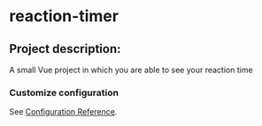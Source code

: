 # reaction-timer

## Project description:

A small Vue project in which you are able to see your reaction time

### Customize configuration

See [Configuration Reference](https://cli.vuejs.org/config/).
